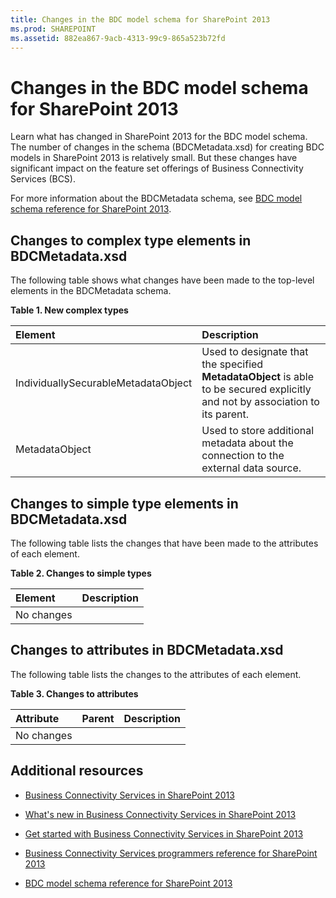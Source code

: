 ```yaml
---
title: Changes in the BDC model schema for SharePoint 2013
ms.prod: SHAREPOINT
ms.assetid: 882ea867-9acb-4313-99c9-865a523b72fd
---
```



# Changes in the BDC model schema for SharePoint 2013
Learn what has changed in SharePoint 2013 for the BDC model schema.
The number of changes in the schema (BDCMetadata.xsd) for creating BDC models in SharePoint 2013 is relatively small. But these changes have significant impact on the feature set offerings of Business Connectivity Services (BCS).
  
    
    

For more information about the BDCMetadata schema, see  [BDC model schema reference for SharePoint 2013](bdc-model-schema-reference-for-sharepoint-2013.md).
## Changes to complex type elements in BDCMetadata.xsd
<a name="bkmk_ChangesToElements"> </a>

The following table shows what changes have been made to the top-level elements in the BDCMetadata schema.
  
    
    

**Table 1. New complex types**


|**Element**|**Description**|
|:-----|:-----|
|IndividuallySecurableMetadataObject  <br/> |Used to designate that the specified **MetadataObject** is able to be secured explicitly and not by association to its parent. <br/> |
|MetadataObject  <br/> |Used to store additional metadata about the connection to the external data source.  <br/> |
   

## Changes to simple type elements in BDCMetadata.xsd
<a name="bkmk_ChangesToSimpleTypes"> </a>

The following table lists the changes that have been made to the attributes of each element.
  
    
    

**Table 2. Changes to simple types**


|**Element**|**Description**|
|:-----|:-----|
|No changes  <br/> ||
   

## Changes to attributes in BDCMetadata.xsd
<a name="bkmk_ChangesToAttributes"> </a>

The following table lists the changes to the attributes of each element.
  
    
    

**Table 3. Changes to attributes**


|**Attribute**|**Parent**|**Description**|
|:-----|:-----|:-----|
|No changes  <br/> |||
   

## Additional resources
<a name="bkmk_AdditionalResources"> </a>


-  [Business Connectivity Services in SharePoint 2013](business-connectivity-services-in-sharepoint-2013.md)
    
  
-  [What's new in Business Connectivity Services in SharePoint 2013](what-s-new-in-business-connectivity-services-in-sharepoint-2013.md)
    
  
-  [Get started with Business Connectivity Services in SharePoint 2013](get-started-with-business-connectivity-services-in-sharepoint-2013.md)
    
  
-  [Business Connectivity Services programmers reference for SharePoint 2013](business-connectivity-services-programmers-reference-for-sharepoint-2013.md)
    
  
-  [BDC model schema reference for SharePoint 2013](bdc-model-schema-reference-for-sharepoint-2013.md)
    
  

